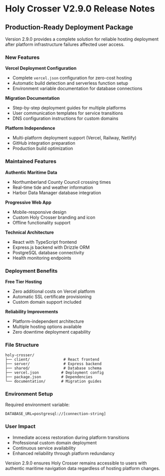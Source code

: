 # Holy Crosser V2.9.0 Release Notes

## Production-Ready Deployment Package

Version 2.9.0 provides a complete solution for reliable hosting deployment after platform infrastructure failures affected user access.

### New Features

**Vercel Deployment Configuration**
- Complete `vercel.json` configuration for zero-cost hosting
- Automatic build detection and serverless function setup
- Environment variable documentation for database connections

**Migration Documentation**
- Step-by-step deployment guides for multiple platforms
- User communication templates for service transitions
- DNS configuration instructions for custom domains

**Platform Independence**
- Multi-platform deployment support (Vercel, Railway, Netlify)
- GitHub integration preparation
- Production build optimization

### Maintained Features

**Authentic Maritime Data**
- Northumberland County Council crossing times
- Real-time tide and weather information
- Harbor Data Manager database integration

**Progressive Web App**
- Mobile-responsive design
- Custom Holy Crosser branding and icon
- Offline functionality support

**Technical Architecture**
- React with TypeScript frontend
- Express.js backend with Drizzle ORM
- PostgreSQL database connectivity
- Health monitoring endpoints

### Deployment Benefits

**Free Tier Hosting**
- Zero additional costs on Vercel platform
- Automatic SSL certificate provisioning
- Custom domain support included

**Reliability Improvements**
- Platform-independent architecture
- Multiple hosting options available
- Zero downtime deployment capability

### File Structure

```
holy-crosser/
├── client/               # React frontend
├── server/               # Express backend
├── shared/               # Database schema
├── vercel.json          # Deployment config
├── package.json         # Dependencies
└── documentation/       # Migration guides
```

### Environment Setup

Required environment variable:
```
DATABASE_URL=postgresql://[connection-string]
```

### User Impact

- Immediate access restoration during platform transitions
- Professional custom domain deployment
- Continuous service availability
- Enhanced reliability through platform redundancy

Version 2.9.0 ensures Holy Crosser remains accessible to users with authentic maritime navigation data regardless of hosting platform changes.